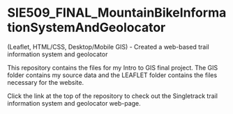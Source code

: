 # SIE509_FINAL_MountainBikeInformationSystemAndGeolocator
(Leaflet, HTML/CSS, Desktop/Mobile GIS) - Created a web-based trail information system and geolocator

This repository contains the files for my Intro to GIS final project. The GIS folder contains my source data and the LEAFLET folder
contains the files necessary for the website. 

Click the link at the top of the repository to check out the Singletrack trail information system and geolocator web-page.
